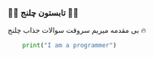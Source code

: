 ### 🍉🍉 تابستون چلنج 🍉🍉

بی مقدمه  میریم سروقت سوالات جذاب چلنج ️‍🔥

```python
    print("I am a programmer")
```